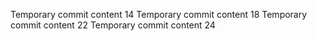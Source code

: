 Temporary commit content 14
Temporary commit content 18
Temporary commit content 22
Temporary commit content 24
